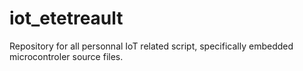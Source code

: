 # iot_etetreault
Repository for all personnal IoT related script, specifically embedded microcontroler source files.

